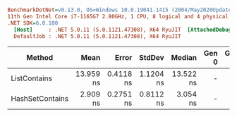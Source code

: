 ``` ini

BenchmarkDotNet=v0.13.0, OS=Windows 10.0.19041.1415 (2004/May2020Update/20H1)
11th Gen Intel Core i7-1165G7 2.80GHz, 1 CPU, 8 logical and 4 physical cores
.NET SDK=6.0.100
  [Host]     : .NET 5.0.11 (5.0.1121.47308), X64 RyuJIT  [AttachedDebugger]
  DefaultJob : .NET 5.0.11 (5.0.1121.47308), X64 RyuJIT


```
|          Method |      Mean |     Error |    StdDev |    Median | Gen 0 | Gen 1 | Gen 2 | Allocated |
|---------------- |----------:|----------:|----------:|----------:|------:|------:|------:|----------:|
|    ListContains | 13.959 ns | 0.4118 ns | 1.1204 ns | 13.522 ns |     - |     - |     - |         - |
| HashSetContains |  2.909 ns | 0.2751 ns | 0.8112 ns |  3.054 ns |     - |     - |     - |         - |
